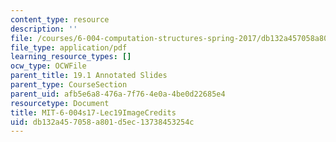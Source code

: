 ```yaml
---
content_type: resource
description: ''
file: /courses/6-004-computation-structures-spring-2017/db132a457058a801d5ec13738453254c_MIT-6-004s17-Lec19-ImageCredits.pdf
file_type: application/pdf
learning_resource_types: []
ocw_type: OCWFile
parent_title: 19.1 Annotated Slides
parent_type: CourseSection
parent_uid: afb5e6a8-476a-7f76-4e0a-4be0d22685e4
resourcetype: Document
title: MIT-6-004s17-Lec19ImageCredits
uid: db132a45-7058-a801-d5ec-13738453254c
---
```


